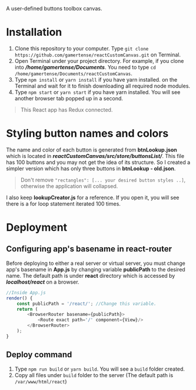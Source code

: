 A user-defined buttons toolbox canvas.

# Installation
1. Clone this repository to your computer. Type `git clone https://github.com/gamertense/reactCustomCanvas.git` on Terminal.
2. Open Terminal under your project directory. For example, if you clone into **_/home/gamertense/Documents_**. You need to type `cd /home/gamertense/Documents/reactCustomCanvas`.
3. Type `npm install` or `yarn install` if you have yarn installed. on the Terminal and wait for it to finish downloading all required node modules.
4. Type `npm start` or `yarn start` if you have yarn installed. You will see another browser tab popped up in a second.

> This React app has Redux connected.

# Styling button names and colors
The name and color of each button is generated from **btnLookup.json** which is located in **_reactCustomCanvas/src/store/buttonsList/_**. This file has 100 buttons and you may not get the idea of its structure. So I created a simpler version which has only three buttons in **btnLookup - old.json**.

> Don't remove `"rectangles": [... your desired button styles ..]`, otherwise the application will collapsed.

I also keep **lookupCreator.js** for a reference. If you open it, you will see there is a for loop statement iterated 100 times.

# Deployment
## Configuring app's basename in react-router
Before deploying to either a real server or virtual server, you must change app's basename in **App.js** by changing variable **publicPath** to the desired name. The default path is under **react** directory which is accessed by **_localhost/react_** on a browser.

```javascript
//Inside App.js
render() {
    const publicPath = '/react/'; //Change this variable.
    return (
        <BrowserRouter basename={publicPath}>
            <Route exact path='/' component={View}/>
        </BrowserRouter>
    );
}
```

## Deploy command
1. Type `npm run build` or `yarn build`. You will see a `build` folder created.
2. Copy all files under `build` folder to the server (The default path is `/var/www/html/react`)
